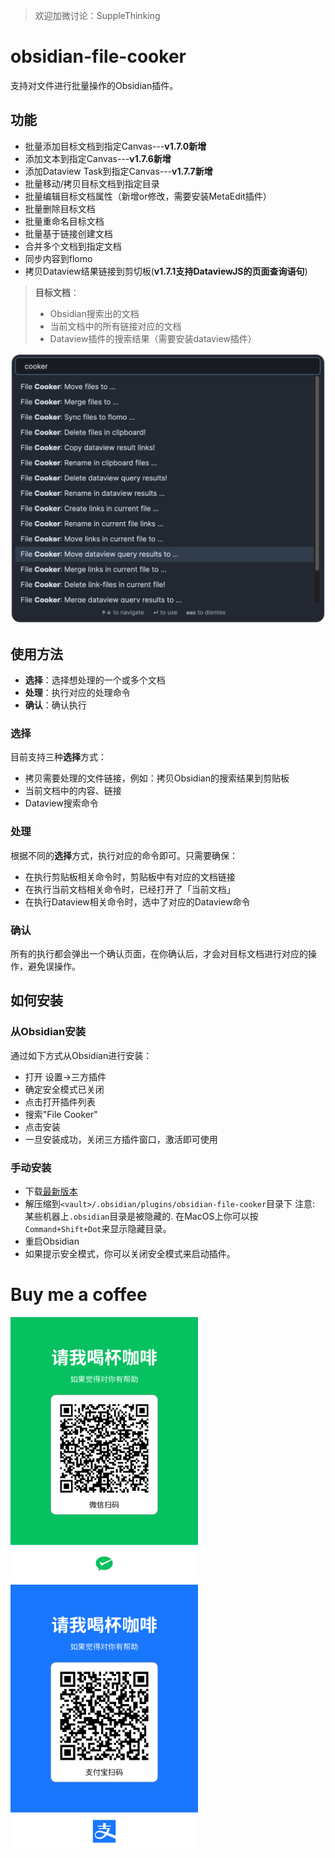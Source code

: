 > 欢迎加微讨论：SuppleThinking

# obsidian-file-cooker

支持对文件进行批量操作的Obsidian插件。
    
## 功能

- 批量添加目标文档到指定Canvas---**v1.7.0新增**
- 添加文本到指定Canvas---**v1.7.6新增**
- 添加Dataview Task到指定Canvas---**v1.7.7新增**
- 批量移动/拷贝目标文档到指定目录
- 批量编辑目标文档属性（新增or修改，需要安装MetaEdit插件）
- 批量删除目标文档
- 批量重命名目标文档
- 批量基于链接创建文档
- 合并多个文档到指定文档
- 同步内容到flomo
- 拷贝Dataview结果链接到剪切板(**v1.7.1支持DataviewJS的页面查询语句**)

> **目标文档**：
> - Obsidian搜索出的文档
> - 当前文档中的所有链接对应的文档
> - Dataview插件的搜索结果（需要安装dataview插件）

![obsidian-file-cooker Demo Image](demo.png)

## 使用方法

- **选择**：选择想处理的一个或多个文档
- **处理**：执行对应的处理命令
- **确认**：确认执行

### 选择

目前支持三种**选择**方式：
- 拷贝需要处理的文件链接，例如：拷贝Obsidian的搜索结果到剪贴板
- 当前文档中的内容、链接
- Dataview搜索命令

### 处理

根据不同的**选择**方式，执行对应的命令即可。只需要确保：
- 在执行剪贴板相关命令时，剪贴板中有对应的文档链接
- 在执行当前文档相关命令时，已经打开了「当前文档」
- 在执行Dataview相关命令时，选中了对应的Dataview命令

### 确认

所有的执行都会弹出一个确认页面，在你确认后，才会对目标文档进行对应的操作，避免误操作。

## 如何安装

### 从Obsidian安装
通过如下方式从Obsidian进行安装：
- 打开 设置->三方插件
- 确定安全模式已关闭
- 点击打开插件列表
- 搜索"File Cooker"
- 点击安装
- 一旦安装成功，关闭三方插件窗口，激活即可使用

### 手动安装

- 下载[最新版本](https://github.com/ivaneye/obsidian-files-cooker/releases/latest)
- 解压缩到`<vault>/.obsidian/plugins/obsidian-file-cooker`目录下
注意: 某些机器上`.obsidian`目录是被隐藏的. 在MacOS上你可以按`Command+Shift+Dot`来显示隐藏目录。
- 重启Obsidian
- 如果提示安全模式，你可以关闭安全模式来启动插件。

# Buy me a coffee

<div display="flex">
  <img src="./wx_pay.png" width="300px"/>
  <span style="margin:0 3px"></span>
  <img src="./alipay.png" width="300px"/>
</div>
